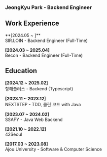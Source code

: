 <h3>JeongKyu Park - Backend Engineer</h3>

<h2>Work Experience</h2>
**[2024.05 ~ ]**<br>
SIR.LOIN - Backend Engineer (Full-Time) <br>

**[2024.03 ~ 2025.04]**<br>
Becon - Backend Engineer (Full-Time) <br>

<h2>Education</h2>

**[2024.12 ~ 2025.02]**<br>
항해플러스 - Backend (Typescript) <br>

**[2023.11 ~ 2023.12]**<br>
NEXTSTEP - TDD, 클린 코드 with Java <br>

**[2023.07 ~ 2024.02]**<br>
SSAFY - Java Web Backend<br>

**[2021.10 ~ 2022.12]**<br>
42Seoul

**[2017.03 ~ 2023.08]**<br>
Ajou University - Software & Computer Science
